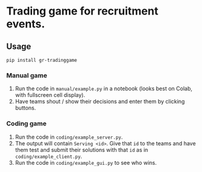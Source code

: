 # Trading game for recruitment events. 

## Usage

`pip install gr-tradinggame`

### Manual game

1. Run the code in `manual/example.py` in a notebook (looks best on Colab, with fullscreen cell display). 
2. Have teams shout / show their decisions and enter them by clicking buttons. 

### Coding game

1. Run the code in `coding/example_server.py`. 
2. The output will contain `Serving <id>`. Give that `id` to the teams and have them test and submit their solutions with that `id` as in `coding/example_client.py`. 
3. Run the code in `coding/example_gui.py` to see who wins.
